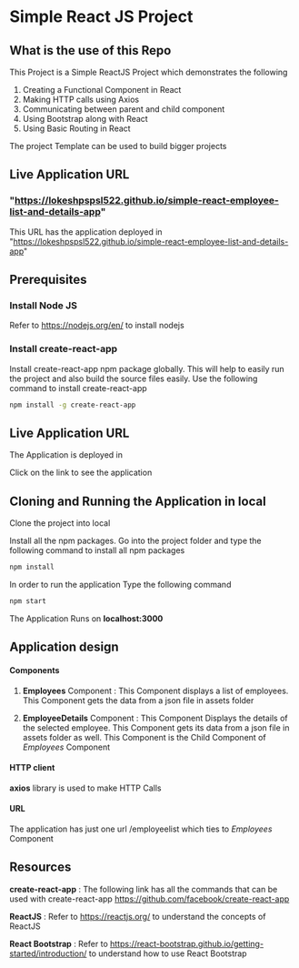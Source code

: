 # Simple React JS Project

## What is the use of this Repo

This Project is a Simple ReactJS Project which demonstrates the following

1. Creating a Functional Component in React
2. Making HTTP calls using Axios
3. Communicating between parent and child component
4. Using Bootstrap along with React
5. Using Basic Routing in React

The project Template can be used to build bigger projects

## Live Application URL

### "https://lokeshpspsl522.github.io/simple-react-employee-list-and-details-app"

This URL has the application deployed in "https://lokeshpspsl522.github.io/simple-react-employee-list-and-details-app"

## Prerequisites

### Install Node JS

Refer to https://nodejs.org/en/ to install nodejs

### Install create-react-app

Install create-react-app npm package globally. This will help to easily run the project and also build the source files easily. Use the following command to install create-react-app

```bash
npm install -g create-react-app
```

## Live Application URL

The Application is deployed in

Click on the link to see the application

## Cloning and Running the Application in local

Clone the project into local

Install all the npm packages. Go into the project folder and type the following command to install all npm packages

```bash
npm install
```

In order to run the application Type the following command

```bash
npm start
```

The Application Runs on **localhost:3000**

## Application design

#### Components

1. **Employees** Component : This Component displays a list of employees. This Component gets the data from a json file in assets folder

2. **EmployeeDetails** Component : This Component Displays the details of the selected employee. This Component gets its data from a json file in assets folder as well. This Component is the Child Component of _Employees_ Component

#### HTTP client

**axios** library is used to make HTTP Calls

#### URL

The application has just one url /employeelist which ties to _Employees_ Component

## Resources

**create-react-app** : The following link has all the commands that can be used with create-react-app
https://github.com/facebook/create-react-app

**ReactJS** : Refer to https://reactjs.org/ to understand the concepts of ReactJS

**React Bootstrap** : Refer to https://react-bootstrap.github.io/getting-started/introduction/ to understand how to use React Bootstrap
